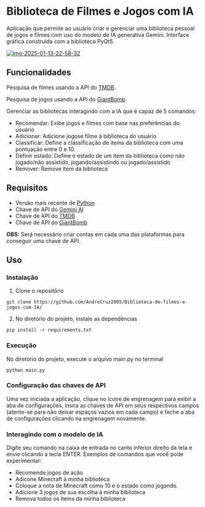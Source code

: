 # Biblioteca de Filmes e Jogos com IA
Aplicação que permite ao usuário criar e gerenciar uma biblioteca pessoal de jogos e filmes com uso do modelo de IA generativa Gemini. Interface gráfica construída com a biblioteca PyQt5.

<a href="https://ibb.co/HtTVDk4"><img src="https://i.ibb.co/tqp4MWK/img-2025-01-13-22-58-32.png" alt="img-2025-01-13-22-58-32" border="0" /></a>

## Funcionalidades
Pesquisa de filmes usando a API do [TMDB](https://developer.themoviedb.org/reference/intro/authentication).

Pesquisa de jogos usando a API do [GiantBomb](https://www.giantbomb.com/api/).

Gerenciar as bibliotecas interagindo com a IA que é capaz de 5 comandos:
- Recomendar: Exibe jogos e filmes com base nas preferências do usuário
- Adicionar: Adicione jogose filme à biblioteca do usuário
- Classificar: Define a classificação de items da biblioteca com uma pontuação entre 0 e 10.
- Definir estado: Define o estado de um item da biblioteca como não jogado/não assistido, jogando/assistindo ou jogado/assistido
- Remover: Remove item da biblioteca

## Requisitos
- Versão mais recente de [Python](https://www.python.org/downloads/)
- Chave de API do [Gemini AI](https://aistudio.google.com/app/apikey)
- Chave de API do [TMDB](https://developer.themoviedb.org/reference/intro/authentication)
- Chave de API do [GiantBomb](https://www.giantbomb.com/api/)

**OBS:** Será necessário criar contas em cada uma das plataformas para conseguir uma chave de API.

## Uso
### Instalação
1. Clone o repositório
```
git clone https://github.com/AndreCruz2005/Biblioteca-de-filmes-e-jogos-com-IA/
```
2. No diretório do projeto, instale as dependências
```
pip install -r requirements.txt
```
### Execução
No diretório do projeto, execute o arquivo main.py no terminal
```
python main.py
```
### Configuração das chaves de API
Uma vez iniciada a aplicação, clique no ícone de engrenagem para exibir a aba de configurações, insira as chaves de API em seus respectivos campos (atente-se para não deixar espaços vazios em cada campo) e feche a aba de configurações clicando na engrenagem novamente.

### Interagindo com o modelo de IA
Digite seu comando na caixa de entrada no canto inferior direito da tela e envie clicando a tecla ENTER. Exemplos de comandos que você pode experimentar:
- Recomende jogos de ação
- Adicone Minecraft à minha biblioteca
- Coloque a nota de Minecraft como 10 e o estado como jogando.
- Adicione 3 jogos de sua escolha à minha biblioteca
- Remova todos os items da minha biblioteca

